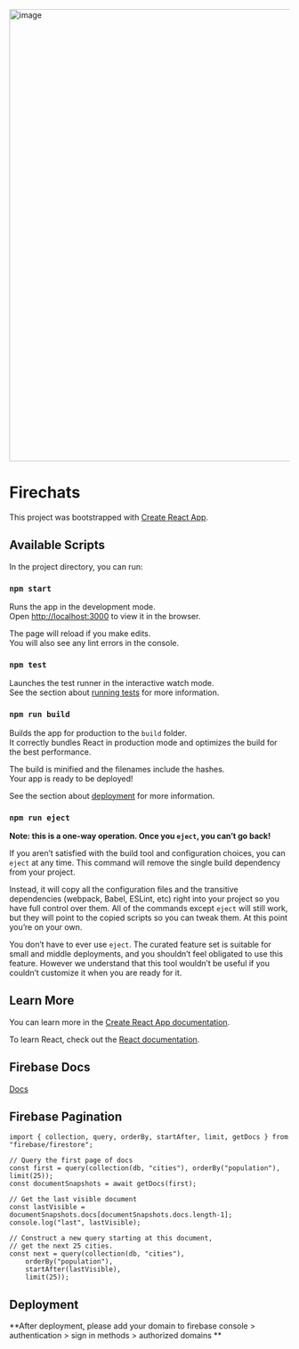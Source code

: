 <img width="813" alt="image" src="https://user-images.githubusercontent.com/47270995/153465507-52b949be-d08f-41ee-aa1a-9e6a1f8f48a5.png">

# Firechats

This project was bootstrapped with [Create React App](https://github.com/facebook/create-react-app).

## Available Scripts

In the project directory, you can run:

### `npm start`

Runs the app in the development mode.\
Open [http://localhost:3000](http://localhost:3000) to view it in the browser.

The page will reload if you make edits.\
You will also see any lint errors in the console.

### `npm test`

Launches the test runner in the interactive watch mode.\
See the section about [running tests](https://facebook.github.io/create-react-app/docs/running-tests) for more information.

### `npm run build`

Builds the app for production to the `build` folder.\
It correctly bundles React in production mode and optimizes the build for the best performance.

The build is minified and the filenames include the hashes.\
Your app is ready to be deployed!

See the section about [deployment](https://facebook.github.io/create-react-app/docs/deployment) for more information.

### `npm run eject`

**Note: this is a one-way operation. Once you `eject`, you can’t go back!**

If you aren’t satisfied with the build tool and configuration choices, you can `eject` at any time. This command will remove the single build dependency from your project.

Instead, it will copy all the configuration files and the transitive dependencies (webpack, Babel, ESLint, etc) right into your project so you have full control over them. All of the commands except `eject` will still work, but they will point to the copied scripts so you can tweak them. At this point you’re on your own.

You don’t have to ever use `eject`. The curated feature set is suitable for small and middle deployments, and you shouldn’t feel obligated to use this feature. However we understand that this tool wouldn’t be useful if you couldn’t customize it when you are ready for it.

## Learn More

You can learn more in the [Create React App documentation](https://facebook.github.io/create-react-app/docs/getting-started).

To learn React, check out the [React documentation](https://reactjs.org/).

## Firebase Docs
[Docs](https://firebase.google.com/docs/web/setup)

## Firebase Pagination  

```
import { collection, query, orderBy, startAfter, limit, getDocs } from "firebase/firestore";  

// Query the first page of docs
const first = query(collection(db, "cities"), orderBy("population"), limit(25));
const documentSnapshots = await getDocs(first);

// Get the last visible document
const lastVisible = documentSnapshots.docs[documentSnapshots.docs.length-1];
console.log("last", lastVisible);

// Construct a new query starting at this document,
// get the next 25 cities.
const next = query(collection(db, "cities"),
    orderBy("population"),
    startAfter(lastVisible),
    limit(25));
```

## Deployment  
**After deployment, please add your domain to firebase console > authentication > sign in methods > authorized domains **
